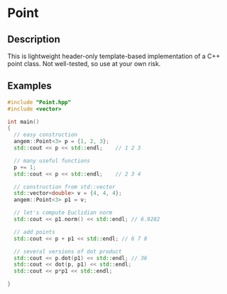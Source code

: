 # Point
## Description
This is lightweight header-only template-based implementation of a C++ point class.
Not well-tested, so use at your own risk.

## Examples

```cpp
#include "Point.hpp"
#include <vector>

int main()
{
  // easy construction
  angem::Point<3> p = {1, 2, 3};
  std::cout << p << std::endl;    // 1 2 3

  // many useful functions
  p += 1;
  std::cout << p << std::endl;    // 2 3 4

  // construction from std::vector
  std::vector<double> v = {4, 4, 4};
  angem::Point<3> p1 = v;

  // let's compute Euclidian norm
  std::cout << p1.norm() << std::endl; // 6.9282

  // add points
  std::cout << p + p1 << std::endl; // 6 7 8

  // several versions of dot product
  std::cout << p.dot(p1) << std::endl; // 36
  std::cout << dot(p, p1) << std::endl;
  std::cout << p*p1 << std::endl;

}
```
